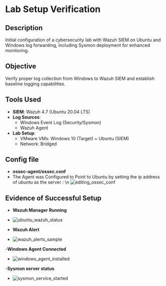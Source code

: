 # Lab Setup Verification

## Description  
Initial configuration of a cybersecurity lab with Wazuh SIEM on Ubuntu and Windows log forwarding, including Sysmon deployment for enhanced monitoring.

## Objective  
Verify proper log collection from Windows to Wazuh SIEM and establish baseline logging capabilities.

## Tools Used  
- **SIEM**: Wazuh 4.7 (Ubuntu 20.04 LTS)  
- **Log Sources**:  
  - Windows Event Log (Security/Sysmon)  
  - Wazuh Agent  
- **Lab Setup**:  
  - VMware VMs: Windows 10 (Target) + Ubuntu (SIEM)  
  - Network: Bridged 


## Config file
- **ossec-agent/ossec.conf**
- The Agent was Configured to Point to Ubuntu by setting the ip address of ubuntu as the server : \n
  ![editing_ossec_conf](https://github.com/user-attachments/assets/61c976b3-b823-4dd7-a725-70807078b083)


## Evidence of Successful Setup
- **Wazuh Manager Running**
- ![ubuntu_wazuh_status](https://github.com/user-attachments/assets/c47970d5-d383-4fc3-8ddc-5c7baa1274f0)

- **Wazuh Alert**
- ![wazuh_alerts_sample](https://github.com/user-attachments/assets/26d15d4e-6b0c-4ff7-98c0-0d6d14e13701)

-**Windows Agent Connected**
- ![windows_agent_installed](https://github.com/user-attachments/assets/7a17bec2-2b27-45a2-8e6b-492602ad6c14)

-**Sysmon server status**
- ![sysmon_service_started](https://github.com/user-attachments/assets/fcbd14f6-a961-4097-a0b1-5446c0f97249)


